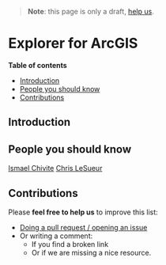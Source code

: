 > **Note**: this page is only a draft, [help us](#contributions).

# Explorer for ArcGIS

<!-- START doctoc generated TOC please keep comment here to allow auto update -->
<!-- DON'T EDIT THIS SECTION, INSTEAD RE-RUN doctoc TO UPDATE -->
**Table of contents**

- [Introduction](#introduction)
- [People you should know](#people-you-should-know)
- [Contributions](#contributions)

<!-- END doctoc generated TOC please keep comment here to allow auto update -->

## Introduction

## People you should know

[Ismael Chivite](https://www.linkedin.com/in/ismaelchivite/)
[Chris LeSueur](https://www.linkedin.com/in/chris-lesueur-20927813/)

## Contributions
Please **feel free to help us** to improve this list:

* [Doing a pull request / opening an issue](https://github.com/hhkaos/awesome-arcgis#contributions)
* Or writing a comment:
  * If you find a broken link
  * Or if we are missing a nice resource.
